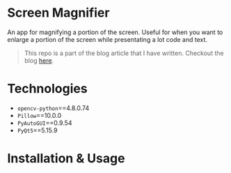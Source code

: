 # Screen Magnifier

An app for magnifying a portion of the screen. Useful for when you want to enlarge a portion of the screen while presentating a lot code and text.

> This repo is a part of the blog article that I have written. Checkout the blog [here](url).

# Technologies

- `opencv-python`==4.8.0.74
- `Pillow`==10.0.0
- `PyAutoGUI`==0.9.54
- `PyQt5`==5.15.9

# Installation & Usage
